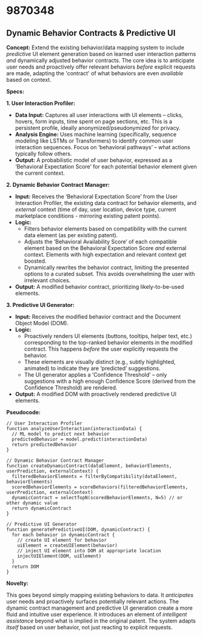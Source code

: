 # 9870348

## Dynamic Behavior Contracts & Predictive UI

**Concept:** Extend the existing behavior/data mapping system to include *predictive* UI element generation based on learned user interaction patterns *and* dynamically adjusted behavior contracts. The core idea is to anticipate user needs and proactively offer relevant behaviors *before* explicit requests are made, adapting the 'contract' of what behaviors are even *available* based on context.

**Specs:**

**1. User Interaction Profiler:**

*   **Data Input:** Captures all user interactions with UI elements – clicks, hovers, form inputs, time spent on page sections, etc.  This is a persistent profile, ideally anonymized/pseudonymized for privacy.
*   **Analysis Engine:**  Uses machine learning (specifically, sequence modeling like LSTMs or Transformers) to identify common user interaction sequences. Focus on ‘behavioral pathways’ – what actions typically follow others.
*   **Output:** A probabilistic model of user behavior, expressed as a ‘Behavioral Expectation Score’ for each potential behavior element given the current context.

**2. Dynamic Behavior Contract Manager:**

*   **Input:**  Receives the ‘Behavioral Expectation Score’ from the User Interaction Profiler, the existing data contract for behavior elements, and *external* context (time of day, user location, device type, current marketplace conditions - mirroring existing patent points).
*   **Logic:** 
    *   Filters behavior elements based on compatibility with the current data element (as per existing patent).
    *   Adjusts the ‘Behavioral Availability Score’ of each compatible element based on the Behavioral Expectation Score *and* external context.  Elements with high expectation and relevant context get boosted.
    *   Dynamically rewrites the behavior contract, limiting the presented options to a curated subset.  This avoids overwhelming the user with irrelevant choices.
*   **Output:** A modified behavior contract, prioritizing likely-to-be-used elements.

**3. Predictive UI Generator:**

*   **Input:** Receives the modified behavior contract and the Document Object Model (DOM).
*   **Logic:**
    *   Proactively renders UI elements (buttons, tooltips, helper text, etc.) corresponding to the top-ranked behavior elements in the modified contract. This happens *before* the user explicitly requests the behavior.
    *   These elements are visually distinct (e.g., subtly highlighted, animated) to indicate they are ‘predicted’ suggestions.
    *   The UI generator applies a ‘Confidence Threshold’ – only suggestions with a high enough Confidence Score (derived from the Confidence Threshold) are rendered.
*   **Output:** A modified DOM with proactively rendered predictive UI elements.

**Pseudocode:**

```
// User Interaction Profiler
function analyzeUserInteraction(interactionData) {
  // ML model to predict next behavior
  predictedBehavior = model.predict(interactionData)
  return predictedBehavior
}

// Dynamic Behavior Contract Manager
function createDynamicContract(dataElement, behaviorElements, userPrediction, externalContext) {
  filteredBehaviorElements = filterByCompatibility(dataElement, behaviorElements)
  scoredBehaviorElements = scoreBehaviors(filteredBehaviorElements, userPrediction, externalContext)
  dynamicContract = selectTopN(scoredBehaviorElements, N=5) // or other dynamic value
  return dynamicContract
}

// Predictive UI Generator
function generatePredictiveUI(DOM, dynamicContract) {
  for each behavior in dynamicContract {
    // create UI element for behavior
    uiElement = createUIElement(behavior)
    // inject UI element into DOM at appropriate location
    injectUIElement(DOM, uiElement)
  }
  return DOM
}
```

**Novelty:**

This goes beyond simply mapping existing behaviors to data.  It *anticipates* user needs and proactively surfaces potentially relevant actions. The dynamic contract management and predictive UI generation create a more fluid and intuitive user experience.  It introduces an element of *intelligent assistance* beyond what is implied in the original patent. The system adapts *itself* based on user behavior, not just reacting to explicit requests.